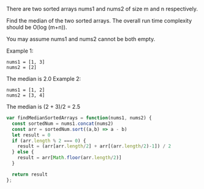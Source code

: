 There are two sorted arrays nums1 and nums2 of size m and n respectively.

Find the median of the two sorted arrays. The overall run time complexity should be O(log (m+n)).

You may assume nums1 and nums2 cannot be both empty.

Example 1:
```
nums1 = [1, 3]
nums2 = [2]
```
The median is 2.0
Example 2:
```
nums1 = [1, 2]
nums2 = [3, 4]
```
The median is (2 + 3)/2 = 2.5

```js
var findMedianSortedArrays = function(nums1, nums2) {
  const sortedNum = nums1.concat(nums2)
  const arr = sortedNum.sort((a,b) => a - b)
  let result = 0
  if (arr.length % 2 === 0) {
    result = (arr[arr.length/2] + arr[(arr.length/2)-1]) / 2
  } else {
    result = arr[Math.floor(arr.length/2)]
  }

  return result
};
```
